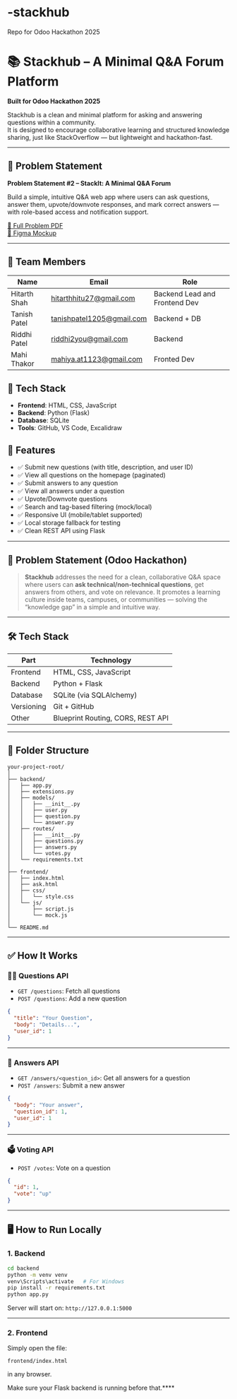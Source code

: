 # -stackhub
Repo for Odoo Hackathon 2025
# 📚 Stackhub – A Minimal Q&A Forum Platform

**Built for Odoo Hackathon 2025**

Stackhub is a clean and minimal platform for asking and answering questions within a community.  
It is designed to encourage collaborative learning and structured knowledge sharing, just like StackOverflow — but lightweight and hackathon-fast.

---

## 🧠 Problem Statement

**Problem Statement #2 – StackIt: A Minimal Q&A Forum**

Build a simple, intuitive Q&A web app where users can ask questions, answer them, upvote/downvote responses, and mark correct answers — with role-based access and notification support.

[📄 Full Problem PDF](#)  
[🎨 Figma Mockup](https://app.excalidraw.com/l/65VNwvy7c4X/9mhEahV0MQg)

---

## 👥 Team Members

| Name              | Email                     | Role           |
|-------------------|----------------------------|----------------|
| Hitarth Shah      | hitarthhitu27@gmail.com    | Backend Lead and Frontend Dev   |
| Tanish Patel      | tanishpatel1205@gmail.com  | Backend + DB   |
| Riddhi Patel      | riddhi2you@gmail.com       | Backend        |
| Mahi Thakor       | mahiya.at1123@gmail.com    | Fronted Dev    |


## 🧰 Tech Stack

- **Frontend**: HTML, CSS, JavaScript
- **Backend**: Python (Flask)
- **Database**: SQLite
- **Tools**: GitHub, VS Code, Excalidraw


## 🚀 Features

- ✅ Submit new questions (with title, description, and user ID)
- ✅ View all questions on the homepage (paginated)
- ✅ Submit answers to any question
- ✅ View all answers under a question
- ✅ Upvote/Downvote questions
- ✅ Search and tag-based filtering (mock/local)
- ✅ Responsive UI (mobile/tablet supported)
- ✅ Local storage fallback for testing
- ✅ Clean REST API using Flask

---

## 🧠 Problem Statement (Odoo Hackathon)

> **Stackhub** addresses the need for a clean, collaborative Q&A space where users can **ask technical/non-technical questions**, get answers from others, and vote on relevance. It promotes a learning culture inside teams, campuses, or communities — solving the “knowledge gap” in a simple and intuitive way.

---

## 🛠 Tech Stack

| Part        | Technology     |
|-------------|----------------|
| Frontend    | HTML, CSS, JavaScript |
| Backend     | Python + Flask |
| Database    | SQLite (via SQLAlchemy) |
| Versioning  | Git + GitHub |
| Other       | Blueprint Routing, CORS, REST API |

---

## 📂 Folder Structure

```
your-project-root/
│
├── backend/
│   ├── app.py
│   ├── extensions.py
│   ├── models/
│   │   ├── __init__.py
│   │   ├── user.py
│   │   ├── question.py
│   │   └── answer.py
│   ├── routes/
│   │   ├── __init__.py
│   │   ├── questions.py
│   │   ├── answers.py
│   │   └── votes.py
│   └── requirements.txt
│
├── frontend/
│   ├── index.html
│   ├── ask.html
│   ├── css/
│   │   └── style.css
│   └── js/
│       ├── script.js
│       └── mock.js
│
└── README.md
```

---

## ✅ How It Works

### 👨‍💻 Questions API

- `GET /questions`: Fetch all questions  
- `POST /questions`: Add a new question

```json
{
  "title": "Your Question",
  "body": "Details...",
  "user_id": 1
}
```

---

### 💬 Answers API

- `GET /answers/<question_id>`: Get all answers for a question  
- `POST /answers`: Submit a new answer

```json
{
  "body": "Your answer",
  "question_id": 1,
  "user_id": 1
}
```

---

### 🗳 Voting API

- `POST /votes`: Vote on a question

```json
{
  "id": 1,
  "vote": "up"
}
```

---

## 🖥️ How to Run Locally

### 1. Backend

```bash
cd backend
python -m venv venv
venv\Scripts\activate   # For Windows
pip install -r requirements.txt
python app.py
```

Server will start on: `http://127.0.0.1:5000`

---

### 2. Frontend

Simply open the file:

```
frontend/index.html
```

in any browser.

Make sure your Flask backend is running before that.****
